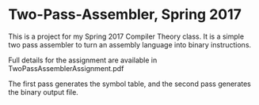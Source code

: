 # Two-Pass-Assembler, Spring 2017
This is a project for my Spring 2017 Compiler Theory class. It is a simple two pass assembler to turn an assembly language into binary instructions.

Full details for the assignment are available in TwoPassAssemblerAssignment.pdf

The first pass generates the symbol table, and the second pass generates the binary output file.


